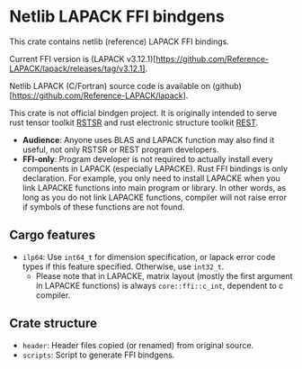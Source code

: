 # Netlib LAPACK FFI bindgens

This crate contains netlib (reference) LAPACK FFI bindings.

Current FFI version is (LAPACK v3.12.1)[https://github.com/Reference-LAPACK/lapack/releases/tag/v3.12.1].

Netlib LAPACK (C/Fortran) source code is available on (github)[https://github.com/Reference-LAPACK/lapack].

This crate is not official bindgen project. It is originally intended to serve rust tensor toolkit [RSTSR](https://github.com/RESTGroup/rstsr) and rust electronic structure toolkit [REST](https://gitee.com/RESTGroup/rest).

- **Audience**: Anyone uses BLAS and LAPACK function may also find it useful, not only RSTSR or REST program developers.
- **FFI-only**: Program developer is not required to actually install every components in LAPACK (especially LAPACKE). Rust FFI bindings is only declaration. For example, you only need to install LAPACKE when you link LAPACKE functions into main program or library. In other words, as long as you do not link LAPACKE functions, compiler will not raise error if symbols of these functions are not found.

## Cargo features

- `ilp64`: Use `int64_t` for dimension specification, or lapack error code types if this feature specified. Otherwise, use `int32_t`.
    - Please note that in LAPACKE, matrix layout (mostly the first argument in LAPACKE functions) is always `core::ffi::c_int`, dependent to c compiler.

## Crate structure

- `header`: Header files copied (or renamed) from original source.
- `scripts`: Script to generate FFI bindgens.
